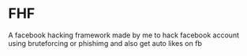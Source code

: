 # FHF
A facebook hacking framework made by me to hack facebook account using bruteforcing or phishimg and also get auto likes on fb
